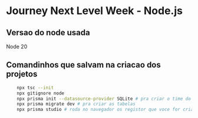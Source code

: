 # Journey Next Level Week - Node.js

## Versao do node usada

Node 20

## Comandinhos que salvam na criacao dos projetos

```bash
    npx tsc --init
    npx gitignore node
    npx prisma init --datasource-provider SQLite # pra criar o time do datasource
    npx prisma migrate dev # pra criar as tabelas
    npx prisma studio # roda no navegador os registor que voce for criando
```